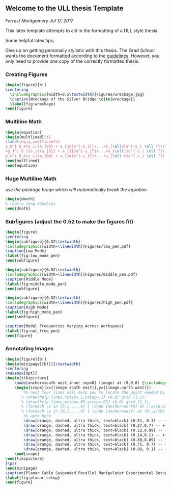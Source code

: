 

## Welcome to the ULL thesis Template

_Forrest Montgomery Jul 17, 2017_

This latex template attempts to aid in the formatting of a ULL style thesis.

Some helpful latex tips:

Give up on getting personally stylistic with this thesis. The Grad School wants the document formatted according to the [guidelines](https://gradschool.louisiana.edu/sites/gradschool/files/Guidelines%20final%20-%20Revised%20Edition%20August%202009%20-%20Updated%20January%202015.pdf). However, you only need to provide one copy of the correctly formatted thesis.

### Creating Figures

```tex
\begin{figure}[b!]
\centering
  \includegraphics[width=0.5\textwidth]{Figures/wreckage.jpg}
  \caption{Wreckage of the Silver Bridge \cite{wreckage}}
  \label{fig:wreckage}
\end{figure}
```
### Multiline Math

```tex
\begin{equation}
\begin{multlined}[t]
\label{eq:q_coefficnets}
g_0^i U_0(s_i)(a_{00} + a_{10}e^{-s_iT}+...+a_{\ell0}e^{-s_i \ell T})\\
+g_1^i U_1(s_i)(a_{01} + a_{11}e^{-s_iT}+...+a_{\ell1}e^{-s_i \ell T}) + ...\\
g_m^i U_m(s_i)(a_{0m} + a_{1m}e^{-s_iT}+...+a_{\ell m}e^{-s_i \ell T}) = 0
\end{multlined}
\end{equation}
```
### Huge Multiline Math

_use the package breqn which will automatically break the equation_

```tex
\begin{dmath}
% really long equation
\end{dmath}
```


### Subfigures (adjust the 0.52 to make the figures fit)

```tex
\begin{figure}
\centering
\begin{subfigure}{0.52\textwidth}
\includegraphics[width=\linewidth]{Figures/low_pen.pdf}
\caption{Low Mode}
\label{fig:low_mode_pen}
\end{subfigure}

\begin{subfigure}{0.52\textwidth}
\includegraphics[width=\linewidth]{Figures/middle_pen.pdf}
\caption{Middle Mode}
\label{fig:middle_mode_pen}
\end{subfigure}

\begin{subfigure}{0.52\textwidth}
\includegraphics[width=\linewidth]{Figures/high_pen.pdf}
\caption{High Mode}
\label{fig:high_mode_pen}
\end{subfigure}

\caption{Modal Frequencies Varying Across Workspace}
\label{fig:nat_freq_pen}
\end{figure}
```

### Annotating Images

```tex
\begin{figure}[b!]
\begin{minipage}[b!]{1\textwidth}
\centering
\makebox[0pt]{
\begin{tikzpicture}
    \node[anchor=south west,inner sep=0] (image) at (0,0,0) {\includegraphics[width=4.5in]{Figures/Planar_Setup.JPG}};
    \begin{scope}[x={(image.south east)},y={(image.north west)}]
        %% next four lines will help you to locate the point needed by forming a grid. comment these four lines in the final picture:
       % \draw[help lines,xstep=.1,ystep=.1] (0,0) grid (1,1);
       % \draw[help lines,xstep=.05,ystep=.05] (0,0) grid (1,1);
       % \foreach \x in {0,1,...,9} { \node [anchor=north] at (\x/10,0) {0.\x}; }
       % \foreach \y in {0,1,...,9} { \node [anchor=east] at (0,\y/10) {0.\y};}
        %% upto here
        \draw[orange, dashed, ultra thick, text=black] (0.51, 0.3) -- +(2.3in,0)node[anchor=west] {Payload};
        \draw[orange, dashed, ultra thick, text=black] (0.27,0.7) -- +(-1.4in,0)node[anchor=east] {Cable};
        \draw[orange, dashed, ultra thick, text=black] (0.12,0.89) -- +(-0.8in,0)node[anchor=east] {Pulley};
        \draw[orange, dashed, ultra thick, text=black] (0.14,0.1) -- +(-0.7in,0in)node[anchor=east] {Motor Box};
        \draw[orange, dashed, ultra thick, text=black] (0.88,0.89) -- +(0.7in,0)node[anchor=west] {Pulley};
        \draw[orange, dashed, ultra thick, text=black] (0.75, 0.7) -- +(1.3in,0)node[anchor=west] {Cable};
        \draw[orange, dashed, ultra thick, text=black] (0.88, 0.1) -- +(0.7in,0)node[anchor=west] {Motor Box};
    \end{scope}
\end{tikzpicture}
}\par
\end{minipage}
\caption{Planar Cable Suspended Parallel Manipulator Experimental Setup}
\label{fig:planar_setup}
\end{figure}
```